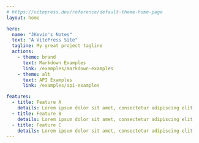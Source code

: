 ```yaml
---
# https://vitepress.dev/reference/default-theme-home-page
layout: home

hero:
  name: "JKevin's Notes"
  text: "A VitePress Site"
  tagline: My great project tagline
  actions:
    - theme: brand
      text: Markdown Examples
      link: /examples/markdown-examples
    - theme: alt
      text: API Examples
      link: /examples/api-examples

features:
  - title: Feature A
    details: Lorem ipsum dolor sit amet, consectetur adipiscing elit
  - title: Feature B
    details: Lorem ipsum dolor sit amet, consectetur adipiscing elit
  - title: Feature C
    details: Lorem ipsum dolor sit amet, consectetur adipiscing elit
---
```


